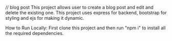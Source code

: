 // blog post
This project allows user to create a blog post and edit and delete the existing one.
This project uses express for backend, bootstrap for styling and ejs for making it dynamic.

How to Run Locally: First clone this project and then run "npm i" to install all the required dependencies.
